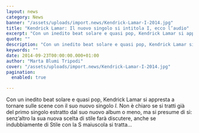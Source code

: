 ```yaml
---
layout: news
category: News
banner: "/assets/uploads/import.news/Kendrick-Lamar-I-2014.jpg"
title: "Kendrick Lamar: Il nuovo singolo si intitola I, ecco l’audio"
excerpt: "Con un inedito beat solare e quasi pop, Kendrick Lamar si appresta a tornare sulle scene con il suo nuovo singolo I. Non è chiaro se si tratti già del primo singolo estratto dal suo nuovo album o meno, ma si presume di sì: senz’altro la sua nuova scelta di stile farà discutere, anche se indubbiamente [&hellip"
quote: ""
description: "Con un inedito beat solare e quasi pop, Kendrick Lamar si appresta a tornare sulle scene con il suo nuovo singolo I. Non è chiaro se si tratti già del primo singolo estratto dal suo nuovo album o meno, ma si presume di sì: senz’altro la sua nuova scelta di stile farà discutere, anche se indubbiamente [&hellip"
keywords: ""
date: 2014-09-23T00:00:00.000+01:00
author: "Marta Blumi Tripodi"
cover: "/assets/uploads/import.news/Kendrick-Lamar-I-2014.jpg"
pagination:
  enabled: true

---
```


[](https://hotmc.com/wp-content/uploads/2014/09/Kendrick-Lamar-I-2014.jpg)

Con un inedito beat solare e quasi pop, Kendrick Lamar si appresta a tornare sulle scene con il suo nuovo singolo _I._ Non è chiaro se si tratti già del primo singolo estratto dal suo nuovo album o meno, ma si presume di sì: senz’altro la sua nuova scelta di stile farà discutere, anche se indubbiamente di Stile con la S maiuscola si tratta…
